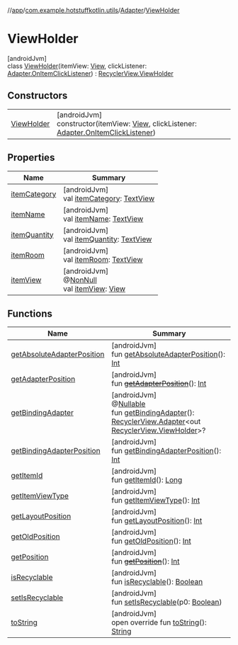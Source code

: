 //[app](../../../../index.md)/[com.example.hotstuffkotlin.utils](../../index.md)/[Adapter](../index.md)/[ViewHolder](index.md)

# ViewHolder

[androidJvm]\
class [ViewHolder](index.md)(itemView: [View](https://developer.android.com/reference/kotlin/android/view/View.html), clickListener: [Adapter.OnItemClickListener](../-on-item-click-listener/index.md)) : [RecyclerView.ViewHolder](https://developer.android.com/reference/kotlin/androidx/recyclerview/widget/RecyclerView.ViewHolder.html)

## Constructors

| | |
|---|---|
| [ViewHolder](-view-holder.md) | [androidJvm]<br>constructor(itemView: [View](https://developer.android.com/reference/kotlin/android/view/View.html), clickListener: [Adapter.OnItemClickListener](../-on-item-click-listener/index.md)) |

## Properties

| Name | Summary |
|---|---|
| [itemCategory](item-category.md) | [androidJvm]<br>val [itemCategory](item-category.md): [TextView](https://developer.android.com/reference/kotlin/android/widget/TextView.html) |
| [itemName](item-name.md) | [androidJvm]<br>val [itemName](item-name.md): [TextView](https://developer.android.com/reference/kotlin/android/widget/TextView.html) |
| [itemQuantity](item-quantity.md) | [androidJvm]<br>val [itemQuantity](item-quantity.md): [TextView](https://developer.android.com/reference/kotlin/android/widget/TextView.html) |
| [itemRoom](item-room.md) | [androidJvm]<br>val [itemRoom](item-room.md): [TextView](https://developer.android.com/reference/kotlin/android/widget/TextView.html) |
| [itemView](index.md#29975211%2FProperties%2F-912451524) | [androidJvm]<br>@[NonNull](https://developer.android.com/reference/kotlin/androidx/annotation/NonNull.html)<br>val [itemView](index.md#29975211%2FProperties%2F-912451524): [View](https://developer.android.com/reference/kotlin/android/view/View.html) |

## Functions

| Name | Summary |
|---|---|
| [getAbsoluteAdapterPosition](index.md#358648312%2FFunctions%2F-912451524) | [androidJvm]<br>fun [getAbsoluteAdapterPosition](index.md#358648312%2FFunctions%2F-912451524)(): [Int](https://kotlinlang.org/api/latest/jvm/stdlib/kotlin/-int/index.html) |
| [getAdapterPosition](index.md#644519777%2FFunctions%2F-912451524) | [androidJvm]<br>fun [~~getAdapterPosition~~](index.md#644519777%2FFunctions%2F-912451524)(): [Int](https://kotlinlang.org/api/latest/jvm/stdlib/kotlin/-int/index.html) |
| [getBindingAdapter](index.md#-646392777%2FFunctions%2F-912451524) | [androidJvm]<br>@[Nullable](https://developer.android.com/reference/kotlin/androidx/annotation/Nullable.html)<br>fun [getBindingAdapter](index.md#-646392777%2FFunctions%2F-912451524)(): [RecyclerView.Adapter](https://developer.android.com/reference/kotlin/androidx/recyclerview/widget/RecyclerView.Adapter.html)&lt;out [RecyclerView.ViewHolder](https://developer.android.com/reference/kotlin/androidx/recyclerview/widget/RecyclerView.ViewHolder.html)&gt;? |
| [getBindingAdapterPosition](index.md#1427640590%2FFunctions%2F-912451524) | [androidJvm]<br>fun [getBindingAdapterPosition](index.md#1427640590%2FFunctions%2F-912451524)(): [Int](https://kotlinlang.org/api/latest/jvm/stdlib/kotlin/-int/index.html) |
| [getItemId](index.md#1378485811%2FFunctions%2F-912451524) | [androidJvm]<br>fun [getItemId](index.md#1378485811%2FFunctions%2F-912451524)(): [Long](https://kotlinlang.org/api/latest/jvm/stdlib/kotlin/-long/index.html) |
| [getItemViewType](index.md#-1649344625%2FFunctions%2F-912451524) | [androidJvm]<br>fun [getItemViewType](index.md#-1649344625%2FFunctions%2F-912451524)(): [Int](https://kotlinlang.org/api/latest/jvm/stdlib/kotlin/-int/index.html) |
| [getLayoutPosition](index.md#-1407255826%2FFunctions%2F-912451524) | [androidJvm]<br>fun [getLayoutPosition](index.md#-1407255826%2FFunctions%2F-912451524)(): [Int](https://kotlinlang.org/api/latest/jvm/stdlib/kotlin/-int/index.html) |
| [getOldPosition](index.md#-1203059319%2FFunctions%2F-912451524) | [androidJvm]<br>fun [getOldPosition](index.md#-1203059319%2FFunctions%2F-912451524)(): [Int](https://kotlinlang.org/api/latest/jvm/stdlib/kotlin/-int/index.html) |
| [getPosition](index.md#-1155470344%2FFunctions%2F-912451524) | [androidJvm]<br>fun [~~getPosition~~](index.md#-1155470344%2FFunctions%2F-912451524)(): [Int](https://kotlinlang.org/api/latest/jvm/stdlib/kotlin/-int/index.html) |
| [isRecyclable](index.md#-1703443315%2FFunctions%2F-912451524) | [androidJvm]<br>fun [isRecyclable](index.md#-1703443315%2FFunctions%2F-912451524)(): [Boolean](https://kotlinlang.org/api/latest/jvm/stdlib/kotlin/-boolean/index.html) |
| [setIsRecyclable](index.md#-1860912636%2FFunctions%2F-912451524) | [androidJvm]<br>fun [setIsRecyclable](index.md#-1860912636%2FFunctions%2F-912451524)(p0: [Boolean](https://kotlinlang.org/api/latest/jvm/stdlib/kotlin/-boolean/index.html)) |
| [toString](index.md#-1200015593%2FFunctions%2F-912451524) | [androidJvm]<br>open override fun [toString](index.md#-1200015593%2FFunctions%2F-912451524)(): [String](https://kotlinlang.org/api/latest/jvm/stdlib/kotlin/-string/index.html) |
